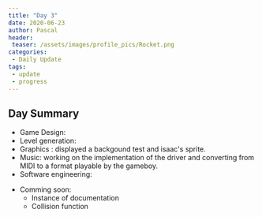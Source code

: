 ```yaml
---
title: "Day 3"
date: 2020-06-23
author: Pascal
header:
 teaser: /assets/images/profile_pics/Rocket.png
categories: 
 - Daily Update
tags:
 - update
 - progress
---
```


## Day Summary

  - Game Design: 
  - Level generation: 
  - Graphics : displayed a backgound test and isaac's sprite.
  - Music: 
  working on the implementation of the driver and converting from MIDI to a format playable by the gameboy.
  - Software engineering:

* Comming soon:
  - Instance of documentation
  - Collision function

